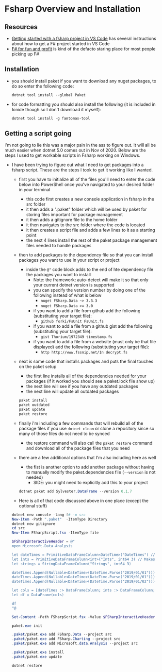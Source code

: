 # Fsharp Overview and Installation

## Resources

- [Getting started with a fsharp project in VS Code](https://atlemann.github.io/fsharp/2018/02/28/fsharp-solutions-from-scratch.html) has several instructions about how to get a F# project started in VS Code
- [F# for fun and profit](https://fsharpforfunandprofit.com/) is kind of the defacto staring place for most people picking up F#

## Installation

- you should install paket if you want to download any nuget packages, to do so enter the following code:
    
    ```PowerShell
    dotnet tool install --global Paket
    ```

- for code formatting you should also install the following (it is included in Ionide though so I don't download it myself):

    ```PowerShell
    dotnet tool install -g fantomas-tool
    ```

## Getting a script going

I'm not going to lie this was a major pain in the ass to figure out. It will all be much easier when dotnet 5.0 comes out in Nov of 2020. Below are the steps I used to get workable scripts in Fsharp working on Windows.

- I have been trying to figure out what I need to get packages into a fsharp script. These are the steps I took to get it working like I wanted.
    - first you have to initialize all of the files you'll need to enter the code below into PowerShell once you've navigated to your desired folder in your terminal
        - this code first creates a new console application in fsharp in the src folder
        - it then adds a ".paket" folder which will be used by paket for storing files important for package management
        - it then adds a gitignore file to the home folder
        - it then navigates to the src folder where the code is located
        - it then creates a script file and adds a few lines to it as a starting point
        - the next 4 lines install the rest of the paket package management files needed to handle packages
    - then to add packages to the dependency file so that you can install packages you want to use in your script or project
        - inside the `@"` code block adds to the end of hte dependency file the packages you want to install
            - Note: the framework: auto-detect will make it so that only your current dotnet version is supported
            - you can specify the version number by doing one of the following instead of what is below
                - `nuget FSharp.Data ~> 3.3.3`
                - `nuget FSharp.Data >= 3.0`
            - if you want to add a file from github add the following (substituting your target file):
                - `github forki/FsUnit FsUnit.fs`
            - if you want to add a file from a github gist add the following (substituting your target file):
                - `gist Thorium/1972349 timestamp.fs`
            - if you want to add a file from a website (must only be that file displayed) add the following (substituting your target file):
                - `http http://www.fssnip.net/1n decrypt.fs`
    - next is some code that installs packages and puts the final touches on the paket setup
        - the first line installs all of the dependencies needed for your packages (if it worked you should see a paket.lock file show up)
        - the next line will see if you have any outdated packages
        - the next line will update all outdated packages

        ```PowerShell
        paket install
        paket outdated
        paket update
        paket restore
        ```

    - finally i'm including a few commands that will rebuild all of the package files if you use `dotnet clean` or clone a repository since so many of those files do not need to be synced
        - the restore command will also call the `paket restore` command and download all of the package files that you need
    - there are a few additional options that I'm also including here as well
        - the fist is another option to add another package without having to manually modify the paket.dependencies file (`--version` is not needed)
            - SIDE: you might need to explicitly add this to your project

        ```PowerShell
        dotnet paket add Sylvester.DataFrame --version 0.1.7
        ```

    - Here is all of that code discussed above in one place (except the optional stuff)

    ```PowerShell
    dotnet new console -lang f# -o src
    New-Item -Path ".paket"  -ItemType Directory
    dotnet new gitignore
    cd src
    New-Item FSharpScript.fsx -ItemType file

    $FSharpInteractiveHeader = @"
    open Microsoft.Data.Analysis

    let dateTimes = PrimitiveDataFrameColumn<DateTime>("DateTimes") // Default length is 0.
    let ints = PrimitiveDataFrameColumn<int>("Ints", int64 3) // Makes a column of Length 3. Filles with nulls initially.
    let strings = StringDataFrameColumn("Strings", int64 3)

    dateTimes.Append(Nullable<DateTime>(DateTime.Parse("2019/01/01")))
    dateTimes.Append(Nullable<DateTime>(DateTime.Parse("2019/01/01")))
    dateTimes.Append(Nullable<DateTime>(DateTime.Parse("2019/01/02")))

    let cols = [dateTimes :> DataFrameColumn; ints :> DataFrameColumn; strings :> DataFrameColumn]
    let df = DataFrame(cols)

    df
    "@

    Set-Content -Path FSharpScript.fsx -Value $FSharpInteractiveHeader

    paket.exe init

    .paket/paket.exe add FSharp.Data --project src
    .paket/paket.exe add FSharp.Charting --project src
    .paket/paket.exe add Microsoft.data.Analysis --project src

    .paket/paket.exe install
    .paket/paket.exe update

    dotnet restore
    ```